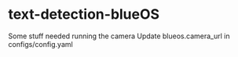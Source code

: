 # text-detection-blueOS
Some stuff needed running the camera Update blueos.camera_url in configs/config.yaml
